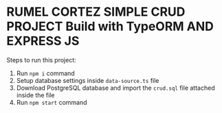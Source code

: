 # RUMEL CORTEZ SIMPLE CRUD PROJECT Build with TypeORM AND EXPRESS JS

Steps to run this project:

1. Run `npm i` command
2. Setup database settings inside `data-source.ts` file
3. Download PostgreSQL database and import the `crud.sql` file attached inside the file
4. Run `npm start` command
